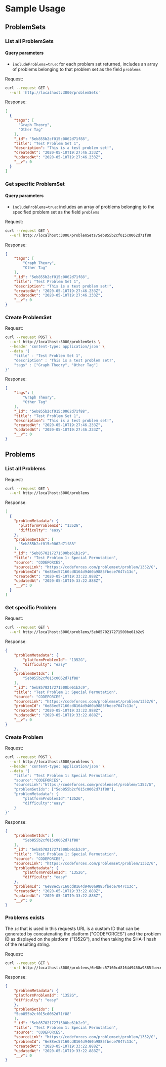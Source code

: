 # Sample Usage

## ProblemSets

### List all ProblemSets

#### Query parameters
* `includeProblems=true`: for each problem set returned, includes an array of problems belonging to that problem set as the field `problems`

Request:
```bash
curl --request GET \
  --url 'http://localhost:3000/problemSets'
```

Response:
```json
[
  {
    "tags": [
      "Graph Theory",
      "Other Tag"
    ],
    "_id": "5eb855b2cf015c0062d71f88",
    "title": "Test Problem Set 1",
    "description": "This is a test problem set!",
    "createdAt": "2020-05-10T19:27:46.233Z",
    "updatedAt": "2020-05-10T19:27:46.233Z",
    "__v": 0
  }
]
```

### Get specific ProblemSet

#### Query parameters
* `includeProblems=true`: includes an array of problems belonging to the specified problem set as the field `problems`

Request:
```bash
curl --request GET \
  --url http://localhost:3000/problemSets/5eb855b2cf015c0062d71f88
```

Response:
```json
{
    "tags": [
        "Graph Theory",
        "Other Tag"
    ],
    "_id": "5eb855b2cf015c0062d71f88",
    "title": "Test Problem Set 1",
    "description": "This is a test problem set!",
    "createdAt": "2020-05-10T19:27:46.233Z",
    "updatedAt": "2020-05-10T19:27:46.233Z",
    "__v": 0
}
```

### Create ProblemSet

Request:
```bash
curl --request POST \
  --url http://localhost:3000/problemSets \
  --header 'content-type: application/json' \
  --data '{
	"title" : "Test Problem Set 1",
	"description" : "This is a test problem set!",
	"tags" : ["Graph Theory", "Other Tag"]
}'
```

Response:
```json
{
    "tags": [
        "Graph Theory",
        "Other Tag"
    ],
    "_id": "5eb855b2cf015c0062d71f88",
    "title": "Test Problem Set 1",
    "description": "This is a test problem set!",
    "createdAt": "2020-05-10T19:27:46.233Z",
    "updatedAt": "2020-05-10T19:27:46.233Z",
    "__v": 0
}
```

## Problems

### List all Problems

Request:
```bash
curl --request GET \
  --url http://localhost:3000/problems
```

Response:
```json
[
  {
    "problemMetadata": {
      "platformProblemId": "1352G",
      "difficulty": "easy"
    },
    "problemSetIds": [
      "5eb855b2cf015c0062d71f88"
    ],
    "_id": "5eb8570217271500be61b2c9",
    "title": "Test Problem 1: Special Permutation",
    "source": "CODEFORCES",
    "sourceLink": "https://codeforces.com/problemset/problem/1352/G",
    "problemId": "6e88ec57160cd8164d9460a9885fbece7047c13c",
    "createdAt": "2020-05-10T19:33:22.888Z",
    "updatedAt": "2020-05-10T19:33:22.888Z",
    "__v": 0
  }
]
```

### Get specific Problem

Request:
```bash
curl --request GET \
  --url http://localhost:3000/problems/5eb8570217271500be61b2c9
```

Response:
```json
{
    "problemMetadata": {
        "platformProblemId": "1352G",
        "difficulty": "easy"
    },
    "problemSetIds": [
        "5eb855b2cf015c0062d71f88"
    ],
    "_id": "5eb8570217271500be61b2c9",
    "title": "Test Problem 1: Special Permutation",
    "source": "CODEFORCES",
    "sourceLink": "https://codeforces.com/problemset/problem/1352/G",
    "problemId": "6e88ec57160cd8164d9460a9885fbece7047c13c",
    "createdAt": "2020-05-10T19:33:22.888Z",
    "updatedAt": "2020-05-10T19:33:22.888Z",
    "__v": 0
}
```

### Create Problem

Request:
```bash
curl --request POST \
  --url http://localhost:3000/problems \
  --header 'content-type: application/json' \
  --data '{
	"title": "Test Problem 1: Special Permutation",
	"source":"CODEFORCES",
    "sourceLink":"https://codeforces.com/problemset/problem/1352/G",
	"problemSetIds": ["5eb855b2cf015c0062d71f88"],
	"problemMetadata": {
		"platformProblemId":"1352G",
		"difficulty":"easy"
	}
}'
```

Response:
```json
{
    "problemSetIds": [
        "5eb855b2cf015c0062d71f88"
    ],
    "_id": "5eb8570217271500be61b2c9",
    "title": "Test Problem 1: Special Permutation",
    "source": "CODEFORCES",
    "sourceLink": "https://codeforces.com/problemset/problem/1352/G",
    "problemMetadata": {
        "platformProblemId": "1352G",
        "difficulty": "easy"
    },
    "problemId": "6e88ec57160cd8164d9460a9885fbece7047c13c",
    "createdAt": "2020-05-10T19:33:22.888Z",
    "updatedAt": "2020-05-10T19:33:22.888Z",
    "__v": 0
}
```

### Problems exists

The `id` that is used in this requests URL is a custom ID that can be generated by concatenating the platform ("CODEFORCES") and the problem ID as displayed on the platform ("1352G"), and then taking the SHA-1 hash of the resulting string.

Request:
```bash
curl --request GET \
  --url http://localhost:3000/problems/6e88ec57160cd8164d9460a9885fbece7047c13c/exists
```

Response:
```json
{
    "problemMetadata": {
    "platformProblemId": "1352G",
    "difficulty": "easy"
    },
    "problemSetIds": [
    "5eb855b2cf015c0062d71f88"
    ],
    "_id": "5eb8570217271500be61b2c9",
    "title": "Test Problem 1: Special Permutation",
    "source": "CODEFORCES",
    "sourceLink": "https://codeforces.com/problemset/problem/1352/G",
    "problemId": "6e88ec57160cd8164d9460a9885fbece7047c13c",
    "createdAt": "2020-05-10T19:33:22.888Z",
    "updatedAt": "2020-05-10T19:33:22.888Z",
    "__v": 0
}
```
